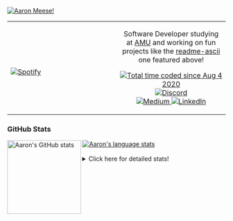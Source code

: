 [![Aaron Meese!](https://user-images.githubusercontent.com/17814535/88975338-a2aabf00-d27f-11ea-963f-8a19608716b4.png)](https://github.com/ajmeese7/readme-ascii "README ASCII")

<!-- Modified from project here: https://github.com/novatorem/novatorem -->
<table width="100%"> 
  <tr>
  <td width="50%">
      
&nbsp; <br> [![Spotify](https://ajmeese7.vercel.app/api/spotify)](https://open.spotify.com/user/ajmeese)

  </td>
  <td width="50%">
    <p align="center">
    Software Developer studying at <a href="https://www.amu.apus.edu/">AMU</a> and working on fun 
    projects like the <a href="https://github.com/ajmeese7/readme-ascii">readme-ascii</a> one featured above!
    </p>
    <p align="center">
      <a href="https://wakatime.com/@f726891d-3b02-46cd-9b60-e8c59f9e2b14">
        <img src="https://wakatime.com/badge/user/f726891d-3b02-46cd-9b60-e8c59f9e2b14.svg" alt="Total time coded since Aug 4 2020" title="WakaTime" />
      </a>
      <a href="http://link.aaronmeese.com/discord">
        <img src="https://img.shields.io/badge/discord-ajmeese7%234835-369?style=flat-square&logo=discord&logoColor=white&color=purple" alt="Discord" title="Discord">
      </a>
      <br />
      <a href="https://link.aaronmeese.com/medium">
        <img src="https://img.shields.io/badge/medium-ajmeese7-1DB954?style=flat-square&logo=medium&logoColor=white" alt="Medium" title="Medium">
      </a>
      <a href="https://link.aaronmeese.com/linkedin">
        <img src="https://img.shields.io/badge/linkedIn-aaronmeese-1DB954?style=flat-square&logo=linkedin&logoColor=white&color=blue" alt="LinkedIn" title="LinkedIn">
      </a>
    </p>
  </td>

</table>

[//]: <> (The `&nbsp;` is to have Aphelion take up more space)

### GitHub Stats ###

<a href="https://profile-summary-for-github.com/user/ajmeese7">
  <img align="left" height="170px" src="https://github-readme-stats.vercel.app/api?username=ajmeese7&show_icons=true&line_height=27&count_private=true" alt="Aaron's GitHub stats"/>
  <img src="https://github-readme-stats.vercel.app/api/top-langs/?username=ajmeese7&hide_langs_below=5&layout=compact" alt="Aaron's language stats"/>
</a>

<br />
<br />
<details>
<summary>Click here for detailed stats!</summary>

### :zap: Recent Activity
<!--START_SECTION:activity-->
1. ❗️ Opened issue [#6](https://github.com/dendronhq/template.publish.github-action/issues/6) in [dendronhq/template.publish.github-action](https://github.com/dendronhq/template.publish.github-action)
2. ❗️ Closed issue [#140](https://github.com/neurobin/shc/issues/140) in [neurobin/shc](https://github.com/neurobin/shc)
3. 🗣 Commented on [#140](https://github.com/neurobin/shc/issues/140) in [neurobin/shc](https://github.com/neurobin/shc)
4. ❗️ Opened issue [#140](https://github.com/neurobin/shc/issues/140) in [neurobin/shc](https://github.com/neurobin/shc)
5. 🗣 Commented on [#108](https://github.com/neurobin/shc/issues/108) in [neurobin/shc](https://github.com/neurobin/shc)
<!--END_SECTION:activity-->

### 🧐 Waka Stats
<!--START_SECTION:waka-->
![Code Time](http://img.shields.io/badge/Code%20Time-1%2C059%20hrs%2023%20mins-blue)

**🐱 My GitHub Data** 

> 🏆 827 Contributions in the Year 2022
 > 
> 📦 342.0 kB Used in GitHub's Storage 
 > 
> 💼 Opted to Hire
 > 
> 📜 77 Public Repositories 
 > 
> 🔑 28 Private Repositories  
 > 
**I'm an Early 🐤** 

```text
🌞 Morning    264 commits    ██████░░░░░░░░░░░░░░░░░░░   24.13% 
🌆 Daytime    395 commits    █████████░░░░░░░░░░░░░░░░   36.11% 
🌃 Evening    422 commits    █████████░░░░░░░░░░░░░░░░   38.57% 
🌙 Night      13 commits     ░░░░░░░░░░░░░░░░░░░░░░░░░   1.19%

```
📅 **I'm Most Productive on Sunday** 

```text
Monday       145 commits    ███░░░░░░░░░░░░░░░░░░░░░░   13.25% 
Tuesday      167 commits    ███░░░░░░░░░░░░░░░░░░░░░░   15.27% 
Wednesday    129 commits    ███░░░░░░░░░░░░░░░░░░░░░░   11.79% 
Thursday     153 commits    ███░░░░░░░░░░░░░░░░░░░░░░   13.99% 
Friday       119 commits    ██░░░░░░░░░░░░░░░░░░░░░░░   10.88% 
Saturday     172 commits    ████░░░░░░░░░░░░░░░░░░░░░   15.72% 
Sunday       209 commits    ████░░░░░░░░░░░░░░░░░░░░░   19.1%

```


📊 **This Week I Spent My Time On** 

```text
⌚︎ Time Zone: America/New_York

💬 Programming Languages: 
JavaScript               5 hrs 49 mins       █████░░░░░░░░░░░░░░░░░░░░   22.81% 
Bash                     4 hrs 52 mins       ████░░░░░░░░░░░░░░░░░░░░░   19.07% 
Other                    3 hrs 8 mins        ███░░░░░░░░░░░░░░░░░░░░░░   12.28% 
Markdown                 2 hrs 51 mins       ██░░░░░░░░░░░░░░░░░░░░░░░   11.2% 
TypeScript               1 hr 43 mins        █░░░░░░░░░░░░░░░░░░░░░░░░   6.74%

🐱‍💻 Projects: 
aaronmeese.com           9 hrs 45 mins       █████████░░░░░░░░░░░░░░░░   38.22% 
karameese.com            3 hrs 34 mins       ███░░░░░░░░░░░░░░░░░░░░░░   14.03% 
zork1                    3 hrs 29 mins       ███░░░░░░░░░░░░░░░░░░░░░░   13.7% 
meese.enterprises        3 hrs 2 mins        ███░░░░░░░░░░░░░░░░░░░░░░   11.91% 
zork                     1 hr 45 mins        █░░░░░░░░░░░░░░░░░░░░░░░░   6.91%

```

**I Mostly Code in JavaScript** 

```text
JavaScript               32 repos            ████████████░░░░░░░░░░░░░   50.0% 
HTML                     9 repos             ███░░░░░░░░░░░░░░░░░░░░░░   14.06% 
Python                   5 repos             ██░░░░░░░░░░░░░░░░░░░░░░░   7.81% 
Java                     4 repos             █░░░░░░░░░░░░░░░░░░░░░░░░   6.25% 
CSS                      3 repos             █░░░░░░░░░░░░░░░░░░░░░░░░   4.69%

```



 Last Updated on 08/06/2022 16:03:19 UTC
<!--END_SECTION:waka-->
</details>
